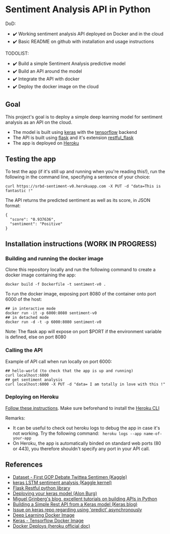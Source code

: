 # Sentiment Analysis API in Python

DoD:
* :heavy_check_mark: Working sentiment analysis API deployed on Docker and in the cloud
* :heavy_check_mark: Basic README on github with installation and usage instructions

TODOLIST:
* :heavy_check_mark: Build a simple Sentiment Analysis predictive model
* :heavy_check_mark: Build an API around the model
* :heavy_check_mark: Integrate the API with docker
* :heavy_check_mark: Deploy the docker image on the cloud

## Goal

This project's goal is to deploy a simple deep learning model for sentiment analysis as an API on the cloud.
* The model is built using [keras](https://keras.io/) with the [tensorflow](https://www.tensorflow.org/) backend
* The API is built using [flask](http://flask.pocoo.org/) and it's extension [restful_flask](https://flask-restful.readthedocs.io/en/latest/)
* The app is deployed on [Heroku](https://www.heroku.com/)

## Testing the app

To test the app (if it's still up and running when you're reading this!), run the following in the command line, specifying a sentence of your choice:
```
curl https://srbd-sentiment-v0.herokuapp.com -X PUT -d "data=This is fantastic !"
``` 
The API returns the predicted sentiment as well as its score, in JSON format:
```
{
  "score": "0.937636", 
  "sentiment": "Positive"
}
```

## Installation instructions (WORK IN PROGRESS)

### Building and running the docker image

Clone this repository locally and run the following command to create a docker image containing the app:

```{bash}
docker build -f Dockerfile -t sentiment-v0 .
```

To run the docker image, exposing port 8080 of the container onto port 6000 of the host:
```{bash}
## in interactive mode
docker run -it -p 6000:8080 sentiment-v0
## in detached mode
docker run -d -t -p 6000:8080 sentiment-v0
```
Note: The flask app will expose on port $PORT if the environment variable is defined, else on port 8080

### Calling the API

Example of API call when run locally on port 6000:
```
## hello-world (to check that the app is up and running)
curl localhost:6000
## get sentiment analysis
curl localhost:6000 -X PUT -d "data= I am totally in love with this !"
```

### Deploying on Heroku

[Follow these instructions](https://devcenter.heroku.com/articles/container-registry-and-runtime). Make sure beforehand to install the [Heroku CLI](https://devcenter.heroku.com/articles/heroku-cli)  

Remarks: 
* It can be useful to check out heroku logs to debug the app in case it's not working. Try the following command: ``` heroku logs --app name-of-your-app```
* On Heroku, the app is automatically binded on standard web ports (80 or 443), you therefore shouldn't specify any port in your API call.


## References
* [Dataset - First GOP Debate Twittea Sentimen (Kaggle)](https://www.kaggle.com/crowdflower/first-gop-debate-twitter-sentiment/data)
* [keras LSTM sentiment analysis (Kaggle kernel)](https://www.kaggle.com/ngyptr/lstm-sentiment-analysis-keras)
* [Flask Restful python library](https://flask-restful.readthedocs.io/en/latest/quickstart.html)
* [Deploying your keras model (Alon Burg)](https://medium.com/@burgalon/deploying-your-keras-model-35648f9dc5fb)
* [Miguel Grinberg's blog, excellent tutorials on building APIs in Python](https://blog.miguelgrinberg.com/post/designing-a-restful-api-using-flask-restful)
* [Building a Simple Rest API from a Keras model (Keras blog)](https://blog.keras.io/building-a-simple-keras-deep-learning-rest-api.html)
* [Issue on keras repo regarding using 'predict' asynchronously](https://github.com/keras-team/keras/issues/2397#issuecomment-254919212)
* [Deep Learning Docker Image](https://github.com/floydhub/dl-docker)
* [Keras - Tensorflow Docker Image](https://github.com/ivanvanderbyl/tensorflow-keras-docker/blob/master/Dockerfile)
* [Docker Deploys (heroku official doc)](https://devcenter.heroku.com/articles/container-registry-and-runtime) 
